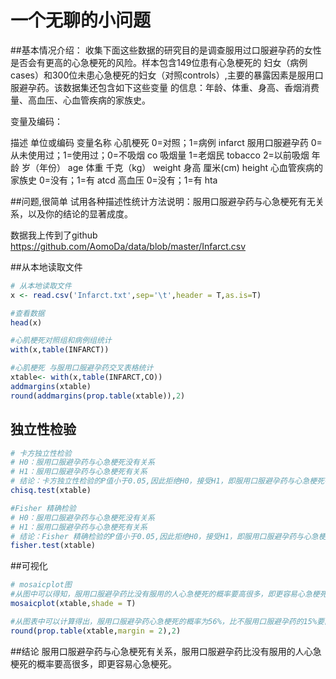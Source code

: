 
# 一个无聊的小问题
##基本情况介绍：
     收集下面这些数据的研究目的是调查服用过口服避孕药的女性是否会有更高的心急梗死的风险。样本包含149位患有心急梗死的
妇女（病例cases）和300位未患心急梗死的妇女（对照controls）,主要的暴露因素是服用口服避孕药。该数据集还包含如下这些变量
的信息：年龄、体重、身高、香烟消费量、高血压、心血管疾病的家族史。

变量及编码：

描述                                            单位或编码                                变量名称
心肌梗死                                      0=对照；1=病例                               infarct
服用口服避孕药                                0=从未使用过；1=使用过；0=不吸烟             co
吸烟量                                        1=老烟民                                     tobacco
                                              2=以前吸烟
年龄                                          岁（年份）                                   age
体重                                          千克（kg）                                   weight
身高                                          厘米(cm)                                     height
心血管疾病的家族史                            0=没有；1=有                                 atcd
高血压                                        0=没有；1=有                                 hta


##问题,很简单
试用各种描述性统计方法说明：服用口服避孕药与心急梗死有无关系，以及你的结论的显著成度。

数据我上传到了github
https://github.com/AomoDa/data/blob/master/Infarct.csv

##从本地读取文件
```r
# 从本地读取文件
x <- read.csv('Infarct.txt',sep='\t',header = T,as.is=T)

#查看数据
head(x)

#心肌梗死对照组和病例组统计
with(x,table(INFARCT))

#心肌梗死 与服用口服避孕药交叉表格统计
xtable<- with(x,table(INFARCT,CO))
addmargins(xtable)
round(addmargins(prop.table(xtable)),2)
```

## 独立性检验
```r
# 卡方独立性检验
# H0：服用口服避孕药与心急梗死没有关系
# H1：服用口服避孕药与心急梗死有关系
# 结论：卡方独立性检验的P值小于0.05,因此拒绝H0，接受H1，即服用口服避孕药与心急梗死有关系。
chisq.test(xtable)

#Fisher 精确检验
# H0：服用口服避孕药与心急梗死没有关系
# H1：服用口服避孕药与心急梗死有关系
# 结论：Fisher 精确检验的P值小于0.05,因此拒绝H0，接受H1，即服用口服避孕药与心急梗死有关系。
fisher.test(xtable)
```
##可视化
```r
# mosaicplot图
#从图中可以得知，服用口服避孕药比没有服用的人心急梗死的概率要高很多，即更容易心急梗死。
mosaicplot(xtable,shade = T)

#从图表中可以计算得出，服用口服避孕药心急梗死的概率为56%，比不服用口服避孕药的15%要高出很多。
round(prop.table(xtable,margin = 2),2)
```

##结论
服用口服避孕药与心急梗死有关系，服用口服避孕药比没有服用的人心急梗死的概率要高很多，即更容易心急梗死。





